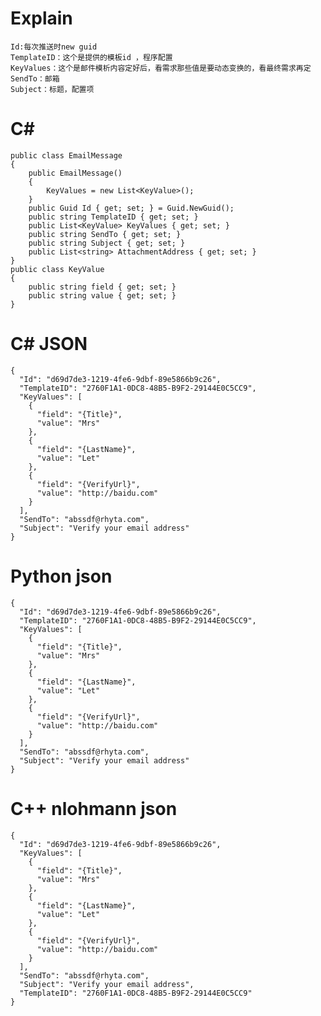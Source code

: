 Explain
=======

    Id:每次推送时new guid 
    TemplateID：这个是提供的模板id ，程序配置
    KeyValues：这个是邮件模析内容定好后，看需求那些值是要动态变换的，看最终需求再定
    SendTo：邮箱
    Subject：标题，配置项
    
    
C#
==

    public class EmailMessage
    {
        public EmailMessage()
        {
            KeyValues = new List<KeyValue>();
        }
        public Guid Id { get; set; } = Guid.NewGuid();
        public string TemplateID { get; set; }
        public List<KeyValue> KeyValues { get; set; }
        public string SendTo { get; set; }
        public string Subject { get; set; }
        public List<string> AttachmentAddress { get; set; }
    }
    public class KeyValue
    {
        public string field { get; set; }
        public string value { get; set; }
    }
    
C# JSON
=======

    {
      "Id": "d69d7de3-1219-4fe6-9dbf-89e5866b9c26",
      "TemplateID": "2760F1A1-0DC8-48B5-B9F2-29144E0C5CC9",
      "KeyValues": [
        {
          "field": "{Title}",
          "value": "Mrs"
        },
        {
          "field": "{LastName}",
          "value": "Let"
        },
        {
          "field": "{VerifyUrl}",
          "value": "http://baidu.com"
        }
      ],
      "SendTo": "abssdf@rhyta.com",
      "Subject": "Verify your email address"
    }
    
Python json
===========

    {
      "Id": "d69d7de3-1219-4fe6-9dbf-89e5866b9c26",
      "TemplateID": "2760F1A1-0DC8-48B5-B9F2-29144E0C5CC9",
      "KeyValues": [
        {
          "field": "{Title}",
          "value": "Mrs"
        },
        {
          "field": "{LastName}",
          "value": "Let"
        },
        {
          "field": "{VerifyUrl}",
          "value": "http://baidu.com"
        }
      ],
      "SendTo": "abssdf@rhyta.com",
      "Subject": "Verify your email address"
    }

C++ nlohmann json
=================

    {
      "Id": "d69d7de3-1219-4fe6-9dbf-89e5866b9c26",
      "KeyValues": [
        {
          "field": "{Title}",
          "value": "Mrs"
        },
        {
          "field": "{LastName}",
          "value": "Let"
        },
        {
          "field": "{VerifyUrl}",
          "value": "http://baidu.com"
        }
      ],
      "SendTo": "abssdf@rhyta.com",
      "Subject": "Verify your email address",
      "TemplateID": "2760F1A1-0DC8-48B5-B9F2-29144E0C5CC9"
    }

